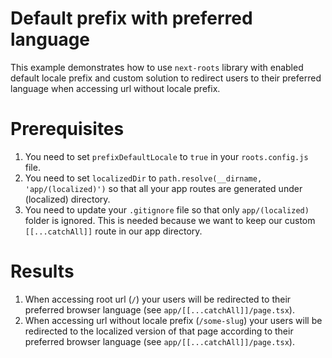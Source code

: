 # Default prefix with preferred language

This example demonstrates how to use `next-roots` library with enabled default locale prefix and custom solution to redirect users to their preferred language when accessing url without locale prefix.

# Prerequisites

1. You need to set `prefixDefaultLocale` to `true` in your `roots.config.js` file.
2. You need to set `localizedDir` to `path.resolve(__dirname, 'app/(localized)')` so that all your app routes are generated under (localized) directory.
3. You need to update your `.gitignore` file so that only `app/(localized)` folder is ignored. This is needed because we want to keep our custom `[[...catchAll]]` route in our app directory.

# Results

1. When accessing root url (`/`) your users will be redirected to their preferred browser language (see `app/[[...catchAll]]/page.tsx`).
1. When accessing url without locale prefix (`/some-slug`) your users will be redirected to the localized version of that page according to their preferred browser language (see `app/[[...catchAll]]/page.tsx`).
